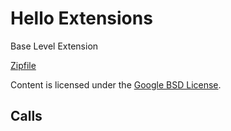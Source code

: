 
Hello Extensions
=======

Base Level Extension

[Zipfile](http://developer.chrome.com/extensions/examples/tutorials/hello_extensions.zip)

Content is licensed under the [Google BSD License](https://developers.google.com/open-source/licenses/bsd).

Calls
-----

